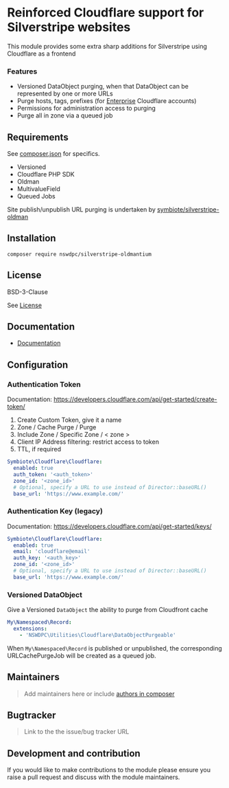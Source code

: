 # Reinforced Cloudflare support for Silverstripe websites

This module provides some extra sharp additions for Silverstripe using Cloudflare as a frontend

### Features

- Versioned DataObject purging, when that DataObject can be represented by one or more URLs
- Purge hosts, tags, prefixes (for [Enterprise]([https://api.cloudflare.com/#zone-purge-files-by-cache-tags,-host-or-prefix) Cloudflare accounts)
- Permissions for administration access to purging
- Purge all in zone via a queued job

## Requirements

See [composer.json](./composer.json) for specifics.

+ Versioned
+ Cloudflare PHP SDK
+ Oldman
+ MultivalueField
+ Queued Jobs

Site publish/unpublish URL purging is undertaken by [symbiote/silverstripe-oldman](https://github.com/symbiote/silverstripe-oldman)


## Installation

```shell
composer require nswdpc/silverstripe-oldmantium
```

## License

BSD-3-Clause

See [License](./LICENSE.md)

## Documentation

* [Documentation](./docs/en/001_index.md)


## Configuration


### Authentication Token

Documentation: https://developers.cloudflare.com/api/get-started/create-token/

1. Create Custom Token, give it a name
1. Zone / Cache Purge / Purge
1. Include Zone / Specific Zone / < zone >
1. Client IP Address filtering: restrict access to token
1. TTL, if required

```yaml
Symbiote\Cloudflare\Cloudflare:
  enabled: true
  auth_token: '<auth_token>'
  zone_id: '<zone_id>'
  # Optional, specify a URL to use instead of Director::baseURL()
  base_url: 'https://www.example.com/'
```

### Authentication Key (legacy)

Documentation: https://developers.cloudflare.com/api/get-started/keys/

```yaml
Symbiote\Cloudflare\Cloudflare:
  enabled: true
  email: 'cloudflare@email'
  auth_key: '<auth_key>'
  zone_id: '<zone_id>'
  # Optional, specify a URL to use instead of Director::baseURL()
  base_url: 'https://www.example.com/'
```

### Versioned DataObject

Give a Versioned `DataObject` the ability to purge from Cloudfront cache

```yaml
My\Namespaced\Record:
  extensions:
    - 'NSWDPC\Utilities\Cloudflare\DataObjectPurgeable'
```

When `My\Namespaced\Record` is published or unpublished, the corresponding URLCachePurgeJob will be created as a queued job.


## Maintainers

> Add maintainers here or include [authors in composer](https://getcomposer.org/doc/04-schema.md#authors)

## Bugtracker

> Link to the the issue/bug tracker URL

## Development and contribution

If you would like to make contributions to the module please ensure you raise a pull request and discuss with the module maintainers.
